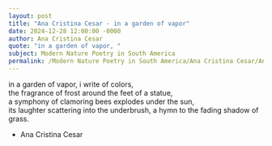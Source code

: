 ```yaml
---
layout: post
title: "Ana Cristina Cesar - in a garden of vapor"
date: 2024-12-28 12:00:00 -0000
author: Ana Cristina Cesar
quote: "in a garden of vapor, "
subject: Modern Nature Poetry in South America
permalink: /Modern Nature Poetry in South America/Ana Cristina Cesar/Ana Cristina Cesar - in a garden of vapor
---
```


in a garden of vapor, 
i write of colors,  
the fragrance of frost 
around the feet of a statue,  
a symphony of clamoring 
bees explodes under the sun,  
its laughter scattering 
into the underbrush, 
a hymn to the fading shadow of grass.

- Ana Cristina Cesar
